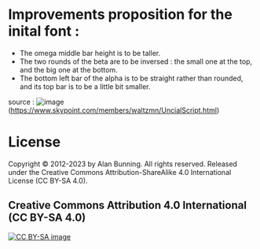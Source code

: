 # Improvements proposition for the inital font :

- The omega middle bar height is to be taller.  
- The two rounds of the beta are to be inversed : the small one at the top, and the big one at the bottom.
- The bottom left bar of the alpha is to be straight rather than rounded, and its top bar is to be a little bit smaller.

source : 
![image](https://github.com/user-attachments/assets/a26d06ca-b371-48d1-ad40-5f2f0b4f8483)
(https://www.skypoint.com/members/waltzmn/UncialScript.html)

# License
Copyright © 2012-2023 by Alan Bunning. All rights reserved. Released under the Creative Commons Attribution-ShareAlike 4.0 International License (CC BY-SA 4.0).

## Creative Commons Attribution 4.0 International (CC BY-SA 4.0)

[![CC BY-SA image](https://licensebuttons.net/l/by-sa/4.0/88x31.png)](http://creativecommons.org/licenses/by-sa/4.0/)


